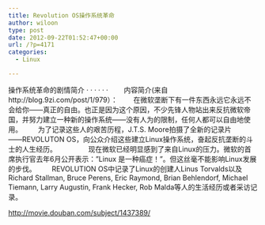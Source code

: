 ```yaml
---
title: Revolution OS操作系统革命
author: wiloon
type: post
date: 2012-09-22T01:52:47+00:00
url: /?p=4171
categories:
  - Linux

---
```

操作系统革命的剧情简介 · · · · · · 　　内容简介(来自http://blog.9zi.com/post/1/979）： 　　在微软垄断下有一件东西永远它永远不会给你――真正的自由。也正是因为这个原因，不少先锋人物站出来反抗微软帝国，并努力建立一种新的操作系统――没有人为的限制，任何人都可以自由地使用。 　　为了记录这些人的艰苦历程，J.T.S. Moore拍摄了全新的记录片――REVOLUTON OS，向公众介绍这些建立Linux操作系统，奋起反抗垄断的斗士的人生经历。 　　 　　现在微软已经明显感到了来自Linux的压力。微软的首席执行官去年6月公开表示：&#8221;Linux 是一种癌症！&#8221;。但这丝毫不能影响Linux发展的步伐。 　　REVOLUTION OS中记录了Linux的创建人Linus Torvalds以及Richard Stallman, Bruce Perens, Eric Raymond, Brian Behlendorf, Michael Tiemann, Larry Augustin, Frank Hecker, Rob Malda等人的生活经历或者采访记录。

<http://movie.douban.com/subject/1437389/>